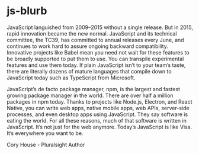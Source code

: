 # js-blurb

JavaScript languished from 2009–2015 without a single release. But in 2015, rapid innovation became the new normal. JavaScript and its technical committee, the TC39, has committed to annual releases every June, and continues to work hard to assure ongoing backward compatibility. Innovative projects like Babel mean you need not wait for these features to be broadly supported to put them to use. You can transpile experimental features and use them today. If plain JavaScript isn’t to your team’s taste, there are literally dozens of mature languages that compile down to JavaScript today such as TypeScript from Microsoft.

JavaScript’s de facto package manager, npm, is the largest and fastest growing package manager in the world. There are over half a million packages in npm today. Thanks to projects like Node.js, Electron, and React Native, you can write web apps, native mobile apps, web APIs, server-side processes, and even desktop apps using JavaScript. They say software is eating the world. For all these reasons, much of that software is written in JavaScript. It’s not just for the web anymore. Today’s JavaScript is like Visa. It’s everywhere you want to be.

Cory House - Pluralsight Author
